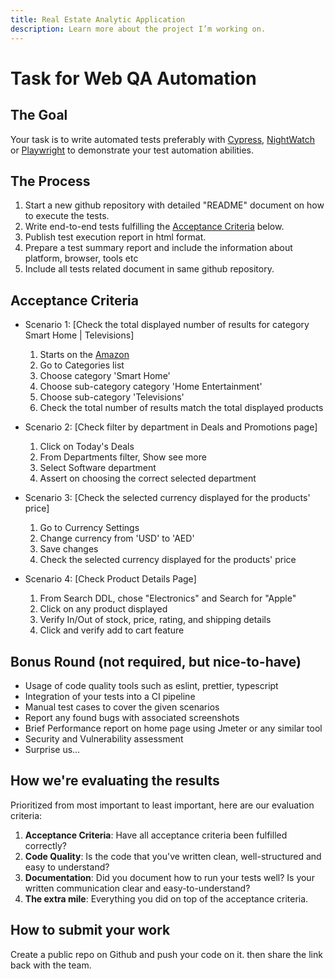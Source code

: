 ```yaml
---
title: Real Estate Analytic Application
description: Learn more about the project I’m working on.
---
```

# Task for Web QA Automation

## The Goal

Your task is to write automated tests preferably with [Cypress](https://www.cypress.io), [NightWatch](https://nightwatchjs.org/) or [Playwright](https://playwright.dev/) to demonstrate your test automation abilities.

## The Process

1. Start a new github repository with detailed "README" document on how to execute the tests.
1. Write end-to-end tests fulfilling the [Acceptance Criteria](#acceptance-criteria) below.
1. Publish test execution report in html format.
1. Prepare a test summary report and include the information about platform, browser, tools etc
1. Include all tests related document in same github repository.

## Acceptance Criteria

- Scenario 1: [Check the total displayed number of results for category Smart Home | Televisions]

  1.  Starts on the [Amazon](https://www.amazon.com/)
  2.  Go to Categories list
  3.  Choose category 'Smart Home'
  4.  Choose sub-category category 'Home Entertainment'
  5.  Choose sub-category 'Televisions'
  6.  Check the total number of results match the total displayed products

- Scenario 2: [Check filter by department in Deals and Promotions page]

  1. Click on Today's Deals
  2. From Departments filter, Show see more
  3. Select Software department
  4. Assert on choosing the correct selected department

- Scenario 3: [Check the selected currency displayed for the products' price]

  1.  Go to Currency Settings
  2.  Change currency from 'USD' to 'AED'
  3.  Save changes
  4.  Check the selected currency displayed for the products' price

- Scenario 4: [Check Product Details Page]
  1. From Search DDL, chose "Electronics" and Search for "Apple"
  2. Click on any product displayed
  3. Verify In/Out of stock, price, rating, and shipping details
  4. Click and verify add to cart feature

## Bonus Round (not required, but nice-to-have)

- Usage of code quality tools such as eslint, prettier, typescript
- Integration of your tests into a CI pipeline
- Manual test cases to cover the given scenarios
- Report any found bugs with associated screenshots
- Brief Performance report on home page using Jmeter or any similar tool
- Security and Vulnerability assessment
- Surprise us…

## How we're evaluating the results

Prioritized from most important to least important, here are our evaluation criteria:

1. **Acceptance Criteria**: Have all acceptance criteria been fulfilled correctly?
1. **Code Quality**: Is the code that you've written clean, well-structured and easy to understand?
1. **Documentation**: Did you document how to run your tests well? Is your written communication clear and easy-to-understand?
1. **The extra mile**: Everything you did on top of the acceptance criteria.

## How to submit your work

Create a public repo on Github and push your code on it. then share the link back with the team.
